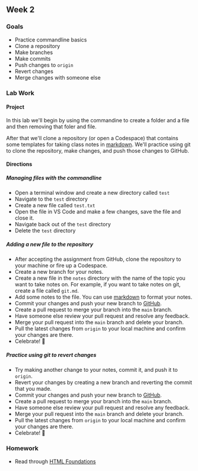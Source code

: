 ## Week 2

### Goals

* Practice commandline basics
* Clone a repository
* Make branches
* Make commits
* Push changes to `origin`
* Revert changes
* Merge changes with someone else

### Lab Work

#### Project

In this lab we'll begin by using the commandine to create a folder and a file and then removing that foler and file.

After that we'll clone a repository (or open a Codespace) that contains some templates for taking class notes in [markdown](https://www.markdownguide.org/). We'll practice using git to clone the repository, make changes, and push those changes to GitHub.

#### Directions

##### Managing files with the commandline
* Open a terminal window and create a new directory called `test`
* Navigate to the `test` directory
* Create a new file called `test.txt`
* Open the file in VS Code and make a few changes, save the file and close it.
* Navigate back out of the `test` directory
* Delete the `test` directory

##### Adding a new file to the repository
* After accepting the assignment from GitHub, clone the repository to your machine or fire up a Codespace.
* Create a new branch for your notes.
* Create a new file in the `notes` directory with the name of the topic you want to take notes on. For example, if you want to take notes on git, create a file called `git.md`.
* Add some notes to the file. You can use [markdown](https://www.markdownguide.org/) to format your notes.
* Commit your changes and push your new branch to [GitHub](https://github.com).
* Create a pull request to merge your branch into the `main` branch.
* Have someone else review your pull request and resolve any feedback.
* Merge your pull request into the `main` branch and delete your branch.
* Pull the latest changes from `origin` to your local machine and confirm your changes are there.
* Celebrate! 🎉

##### Practice using git to revert changes
* Try making another change to your notes, commit it, and push it to `origin`.
* Revert your changes by creating a new branch and reverting the commit that you made.
* Commit your changes and push your new branch to [GitHub](https://github.com).
* Create a pull request to merge your branch into the `main` branch.
* Have someone else review your pull request and resolve any feedback.
* Merge your pull request into the `main` branch and delete your branch.
* Pull the latest changes from `origin` to your local machine and confirm your changes are there.
* Celebrate! 🎉

### Homework

* Read through [HTML Foundations](https://www.theodinproject.com/paths/foundations/courses/foundations#html-foundations)

